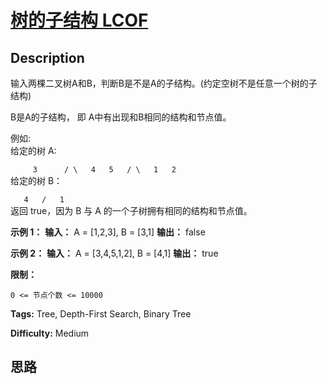 # [树的子结构  LCOF][title]

## Description

输入两棵二叉树A和B，判断B是不是A的子结构。(约定空树不是任意一个树的子结构)

B是A的子结构， 即 A中有出现和B相同的结构和节点值。

例如:  
给定的树 A:

`     3      / \  
   4   5  
  / \  
 1   2`  
给定的树 B：

`   4  
  /  
 1`  
返回 true，因为 B 与 A 的一个子树拥有相同的结构和节点值。

**示例 1：**
            **输入：** A = [1,2,3], B = [3,1]    **输出：** false    

**示例 2：**
            **输入：** A = [3,4,5,1,2], B = [4,1]    **输出：** true

**限制：**

`0 <= 节点个数 <= 10000`


**Tags:** Tree, Depth-First Search, Binary Tree

**Difficulty:** Medium

## 思路

[title]: https://leetcode-cn.com/problems/shu-de-zi-jie-gou-lcof
